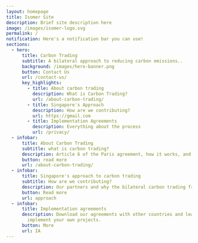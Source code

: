 ```yaml
---
layout: homepage
title: Isomer Site
description: Brief site description here
image: /images/isomer-logo.svg
permalink: /
notification: Here's a notification bar you can use!
sections:
  - hero:
      title: Carbon Trading
      subtitle: A bilateral approach to reducing carbon emissions..
      background: /images/hero-banner.png
      button: Contact Us
      url: /contact-us/
      key_highlights:
        - title: About carbon trading
          description: What is Carbon Trading?
          url: /about-carbon-trading/
        - title: Singapore's Approach
          description: How are we contributing?
          url: https://gmail.com
        - title: Implementation Agreements
          description: Everything about the process
          url: /privacy/
  - infobar:
      title: About Carbon Trading
      subtitle: what is carbon trading?
      description: Article 6 of the Paris agreement, how it works, and what it accomplishes.
      button: read more
      url: /about-carbon-trading/
  - infobar:
      title: Singapore's approach to carbon trading
      subtitle: How are we contributing?
      description: Our partners and why the bilateral carbon trading framework.
      button: Read more
      url: approach
  - infobar:
      title: Implementation agreements
      description: Download our agreements with other countries and learn how you can
        implement your own projects.
      button: More
      url: IA
---
```

